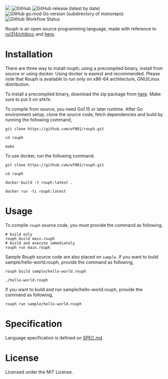![](https://drive.google.com/uc?export=view&id=1-QlQX0ThujDRQK7eP_CeT2wTjJprkbeQ)
![GitHub](https://img.shields.io/github/license/wf001/rouph)
![GitHub release (latest by date)](https://img.shields.io/github/v/release/wf001/rouph)
![GitHub go.mod Go version (subdirectory of monorepo)](https://img.shields.io/github/go-mod/go-version/wf001/rouph?filename=src%2Frouphc%2Fgo.mod)
![GitHub Workflow Status](https://img.shields.io/github/workflow/status/wf001/rouph/build-and-testing)

Rouph is an open source programming language, made with reference to [rui314/chibicc](https://github.com/rui314/chibicc/tree/reference) and [here](https://www.sigbus.info/compilerbook).

# Installation
There are three way to install rouph; using a precompiled binary, install from source or using docker. Using docker is easiest and recommended. Please note that Rouph is available to run only on x86-64 architecture, GNU/Linux distribution.

To install a precompiled binary, download the zip package from [here](https://github.com/wf001/rouph/releases/tag/v1.0.0). Make sure to put it on `$PATH`.

To compile from source, you need Go1.15 or later runtime. After Go environment setup, clone the source code, fetch dependencies and build by running the following command,

```
git clone https://github.com/wf001/rouph.git
```
```
cd rouph
```
```
make
```

To use docker, run the following command.

```
git clone https://github.com/wf001/rouph.git
```
```
cd rouph
```
```
docker build -t rouph:latest .
```
```
docker run -ti rouph:latest
```

# Usage
To compile `rouph` source code, you must provide the command as following.

```
# build only
rouph build main.rouph
# build and execute immediately
rouph run main.rouph
```
Sample Rouph source code are also placed on `sample`. If you want to build sample/hello-world.rouph, provide the command as following,

```
rouph build sample/hello-world.rouph
```
```
./hello-world.rouph
```

If you want to build and run sample/hello-world.rouph, provide the command as following,

```
rouph run sample/hello-world.rouph
```
# Specification
Language specification is defined on [SPEC.md](https://github.com/wf001/rouph/blob/main/SPEC.md).

# License
Licensed under the MIT License.
